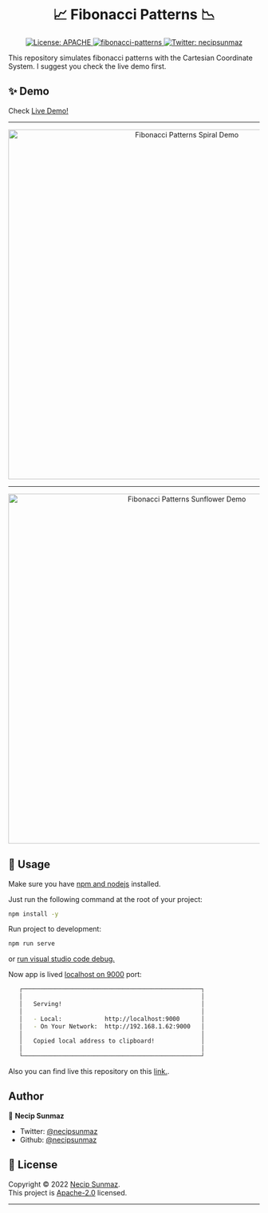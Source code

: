 <h1 align="center">📈 Fibonacci Patterns 📉</h1>
<p align="center">
  <a href="https://github.com/necipsunmaz/fibonacci-patterns/blob/master/LICENSE">
    <img alt="License: APACHE" src="https://img.shields.io/badge/license-APACHE 2.0-yellow.svg" target="_blank" />
  </a>
  <a href="https://github.com/necipsunmaz/fibonacci-patterns">
    <img src="https://img.shields.io/badge/fibonacci-patterns-brightgreen.svg" alt="fibonacci-patterns">
  </a>
  <a href="https://twitter.com/necipsunmaz">
    <img alt="Twitter: necipsunmaz" src="https://img.shields.io/twitter/follow/necipsunmaz.svg?style=social" target="_blank" />
  </a>
</p>

This repository simulates fibonacci patterns with the Cartesian Coordinate System. I suggest you check the live demo first.

## ✨ Demo

Check [Live Demo!](https://necipsunmaz.github.io/fibonacci-patterns/)

---

<p align="center">
  <img width="700" align="center" src="https://user-images.githubusercontent.com/20782752/153848733-953332be-23a2-4814-b4f0-65236cb96fc4.gif" alt="Fibonacci Patterns Spiral Demo"/>
</p>

---

<p align="center">
  <img width="700" align="center" src="https://user-images.githubusercontent.com/20782752/153848995-66cc178a-2158-457a-b996-e33c9c7518a7.gif" alt="Fibonacci Patterns Sunflower Demo"/>
</p>

## 🚀 Usage

Make sure you have [npm and nodejs](https://docs.npmjs.com/downloading-and-installing-node-js-and-npm) installed.

Just run the following command at the root of your project:

```sh
npm install -y
```

Run project to development:

```sh
npm run serve
```

or [run visual studio code debug.](https://code.visualstudio.com/docs/editor/debugging)

Now app is lived [localhost on 9000](http://localhost:9000) port:

```sh
   ┌──────────────────────────────────────────────────┐
   │                                                  │
   │   Serving!                                       │
   │                                                  │
   │   - Local:            http://localhost:9000      │
   │   - On Your Network:  http://192.168.1.62:9000   │
   │                                                  │
   │   Copied local address to clipboard!             │
   │                                                  │
   └──────────────────────────────────────────────────┘
```

Also you can find live this repository on this [link.](https://necipsunmaz.github.io/fibonacci-patterns/).

## Author

👤 **Necip Sunmaz**

- Twitter: [@necipsunmaz](https://twitter.com/necipsunmaz)
- Github: [@necipsunmaz](https://github.com/necipsunmaz)

## 📝 License

Copyright © 2022 [Necip Sunmaz](https://github.com/necipsunmaz).<br />
This project is [Apache-2.0](https://github.com/necipsunmaz/fibonacci-patterns/blob/master/LICENSE) licensed.

---
